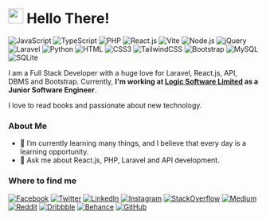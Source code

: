 <h1><img src="https://emojis.slackmojis.com/emojis/images/1531849430/4246/blob-sunglasses.gif?1531849430" width="30"/> Hello There!</h1>

![JavaScript](https://img.shields.io/badge/JavaScript-F7DF1E?style=flat-square&logo=javascript&logoColor=black)
![TypeScript](https://img.shields.io/badge/TypeScript-007ACC?style=flat-square&logo=typescript&logoColor=white)
![PHP](https://img.shields.io/badge/PHP-777BB4?style=flat-square&logo=php&logoColor=white)
![React.js](https://img.shields.io/badge/React.js-0081CB?style=flat-square&logo=react&logoColor=61DAFB)
![Vite](https://img.shields.io/badge/Vite-593D88?style=flat-square&logo=vite&logoColor=white)
![Node.js](https://img.shields.io/badge/Node.js-43853D?style=flat-square&logo=node.js&logoColor=white)
![jQuery](https://img.shields.io/badge/jQuery-0769AD?style=flat-square&logo=jquery&logoColor=white)
![Laravel](https://img.shields.io/badge/Laravel-FF2D20?style=flat-square&logo=laravel&logoColor=white)
![Python](https://img.shields.io/badge/Python-3776AB?style=flat-square&logo=python&logoColor=white)
![HTML](https://img.shields.io/badge/HTML5-E34F26?style=flat-square&logo=html5&logoColor=white)
![CSS3](https://img.shields.io/badge/CSS3-1572B6?style=flat-square&logo=css3&logoColor=white)
![TailwindCSS](https://img.shields.io/badge/Tailwind_CSS-38B2AC?style=flat-square&logo=tailwind-css&logoColor=white)
![Bootstrap](https://img.shields.io/badge/Bootstrap-563D7C?style=flat-square&logo=bootstrap&logoColor=white)
![MySQL](https://img.shields.io/badge/MySQL-005C84?style=flat-square&logo=mysql&logoColor=white)
![SQLite](https://img.shields.io/badge/SQLite-07405E?style=flat-square&logo=sqlite&logoColor=white)

I am a Full Stack Developer with a huge love for Laravel, React.js, API, DBMS and Bootstrap. Currently, **I'm working at [Logic Software Limited]([https://logicsoftbd.com/](https://logicsoftbd.com/)) as a Junior Software Engineer**.

I love to read books and passionate about new technology.

### About Me
- 🌱 I’m currently learning many things, and I believe that every day is a learning opportunity.
- 💬 Ask me about React.js, PHP, Laravel and API development.


### Where to find me

[![Facebook](https://img.shields.io/badge/Facebook-1877F2?style=flat-square&logo=facebook&logoColor=white)](https://www.facebook.com/FajlaRabby666/)
[![Twitter](https://img.shields.io/badge/Twitter-1DA1F2?style=flat-square&logo=twitter&logoColor=white)](https://twitter.com/FajlaRabby666)
[![LinkedIn](https://img.shields.io/badge/LinkedIn-0077B5?style=flat-square&logo=linkedin&logoColor=white)](https://www.linkedin.com/in/fajlarabby666/)
[![Instagram](https://img.shields.io/badge/Instagram-E4405F?style=flat-square&logo=instagram&logoColor=white)](https://www.instagram.com/rabbysphotos/)
[![StackOverflow](https://img.shields.io/badge/Stack_Overflow-FE7A16?style=flat-square&logo=stack-overflow&logoColor=white)](https://stackoverflow.com/users/14328168/fajla-rabby)
[![Medium](https://img.shields.io/badge/Medium-12100E?style=flat-square&logo=medium&logoColor=white)](https://medium.com/@fajlarabby666)
[![Reddit](https://img.shields.io/badge/Reddit-FF4500?style=flat-square&logo=reddit&logoColor=white)](https://www.reddit.com/user/Fajla_Rabby)
[![Dribbble](https://img.shields.io/badge/Dribbble-EA4C89?style=flat-square&logo=dribbble&logoColor=white)](https://dribbble.com/FajlaRabby666)
[![Behance](https://img.shields.io/badge/Behance-1769FF?style=flat-square&logo=behance&logoColor=white)](https://www.behance.net/fajlarabby666)
[![GitHub](https://img.shields.io/badge/GitHub-181717?style=flat-square&logo=github&logoColor=white)](https://github.com/Fajla-Rabby)

